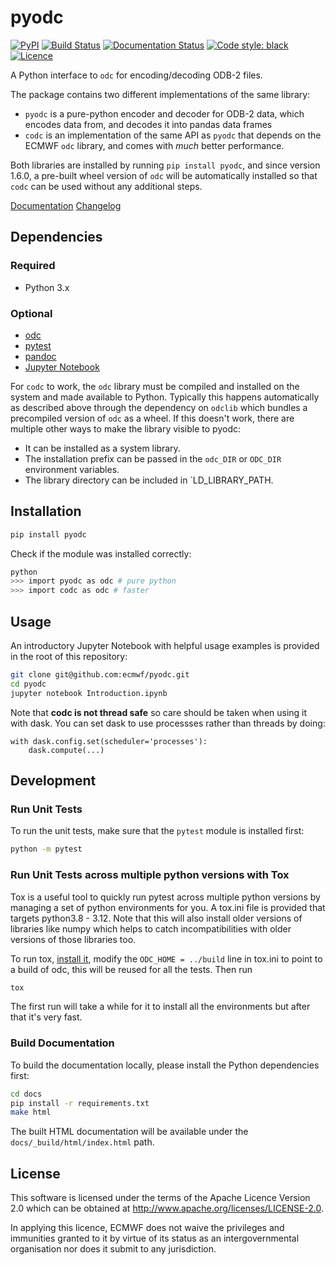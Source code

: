 # pyodc

[![PyPI](https://img.shields.io/pypi/v/pyodc)](https://pypi.org/project/pyodc/)
[![Build Status](https://img.shields.io/github/workflow/status/ecmwf/pyodc/Continuous%20Integration/develop)](https://github.com/ecmwf/pyodc/actions/workflows/ci.yml)
[![Documentation Status](https://readthedocs.org/projects/pyodc/badge/?version=latest)](https://pyodc.readthedocs.io/en/latest/?badge=latest)
[![Code style: black](https://img.shields.io/badge/code%20style-black-000000.svg)](https://github.com/psf/black)
[![Licence](https://img.shields.io/github/license/ecmwf/pyodc)](https://github.com/ecmwf/pyodc/blob/develop/LICENSE)

A Python interface to `odc` for encoding/decoding ODB\-2 files.

The package contains two different implementations of the same library:

* `pyodc` is a pure-python encoder and decoder for ODB\-2 data, which encodes data from, and decodes it into pandas data frames
* `codc` is an implementation of the same API as `pyodc` that depends on the ECMWF `odc` library, and comes with _much_ better performance.

Both libraries are installed by running `pip install pyodc`, and since version 1.6.0, a pre-built wheel version of `odc` will be automatically installed so that `codc` can be used without any additional steps.

[Documentation] [Changelog]

## Dependencies

### Required

* Python 3.x

### Optional

* [odc]
* [pytest]
* [pandoc]
* [Jupyter Notebook]

For `codc` to work, the `odc` library must be compiled and installed on the system and made available to Python. Typically this happens automatically as described above through the dependency on `odclib` which bundles a precompiled version of `odc` as a wheel. If this doesn't work, there are multiple other ways to make the library visible to pyodc:
* It can be installed as a system library.
* The installation prefix can be passed in the `odc_DIR` or `ODC_DIR` environment variables.
* The library directory can be included in `LD_LIBRARY_PATH.

## Installation

```sh
pip install pyodc
```

Check if the module was installed correctly:

```sh
python
>>> import pyodc as odc # pure python
>>> import codc as odc # faster
```

## Usage

An introductory Jupyter Notebook with helpful usage examples is provided in the root of this repository:

```sh
git clone git@github.com:ecmwf/pyodc.git
cd pyodc
jupyter notebook Introduction.ipynb
```

Note that **codc is not thread safe** so care should be taken when using it with dask. You can set dask to use processses rather than threads by doing:
```
with dask.config.set(scheduler='processes'):
    dask.compute(...)
```

## Development

### Run Unit Tests

To run the unit tests, make sure that the `pytest` module is installed first:

```sh
python -m pytest
```

### Run Unit Tests across multiple python versions with Tox

Tox is a useful tool to quickly run pytest across multiple python versions by managing a set of python environments for you. A tox.ini file is provided that targets python3.8 - 3.12. Note that this will also install older versions of libraries like numpy which helps to catch incompatibilities with older versions of those libraries too.

To run tox, [install it](https://tox.wiki/), modify the `ODC_HOME = ../build` line in tox.ini to point to a build of odc, this will be reused for all the tests. Then run
```sh
tox
```
The first run will take a while for it to install all the environments but after that it's very fast.

### Build Documentation

To build the documentation locally, please install the Python dependencies first:

```sh
cd docs
pip install -r requirements.txt
make html
```

The built HTML documentation will be available under the `docs/_build/html/index.html` path.

## License

This software is licensed under the terms of the Apache Licence Version 2.0 which can be obtained at http://www.apache.org/licenses/LICENSE-2.0.

In applying this licence, ECMWF does not waive the privileges and immunities granted to it by virtue of its status as an intergovernmental organisation nor does it submit to any jurisdiction.

[Documentation]: https://pyodc.readthedocs.io/en/latest/
[Changelog]: ./CHANGELOG.md
[odc]: https://github.com/ecmwf/odc
[pytest]: https://pytest.org
[pandoc]: https://pandoc.org/
[Jupyter Notebook]: https://jupyter.org
